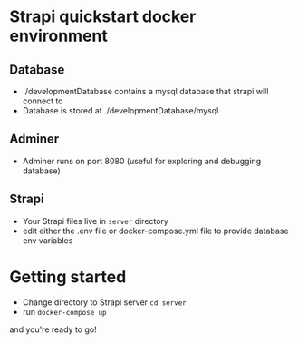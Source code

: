 # Strapi quickstart docker environment

## Database 
- ./developmentDatabase contains a mysql database that strapi will connect to
- Database is stored at ./developmentDatabase/mysql

## Adminer
- Adminer runs on port 8080 (useful for exploring and debugging database)

## Strapi
- Your Strapi files live in `server` directory
- edit either the .env file or docker-compose.yml file to provide database env variables

# Getting started
- Change directory to Strapi server `cd server`
- run `docker-compose up`

and you're ready to go!
